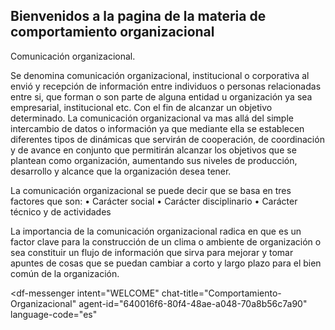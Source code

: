 ## Bienvenidos a la pagina de la materia de comportamiento organizacional

Comunicación organizacional.

Se denomina comunicación organizacional, institucional o corporativa al envió y recepción de información entre individuos o personas relacionadas entre si, que forman o son parte de alguna entidad u organización ya sea empresarial, institucional etc. Con el fin de alcanzar un objetivo determinado.
La comunicación organizacional va mas allá del simple intercambio de datos o información ya que mediante ella se establecen diferentes tipos de dinámicas que servirán de cooperación, de coordinación y de avance en conjunto que permitirán alcanzar los objetivos que se plantean como organización, aumentando sus niveles de producción, desarrollo y alcance que la organización desea tener. 

La comunicación organizacional se puede decir que se basa en tres factores que son: 
•	Carácter social
•	Carácter disciplinario
•	Carácter técnico y de actividades

La importancia de la comunicación organizacional radica en que es un factor clave para la construcción de un clima o ambiente de organización o sea constituir un flujo de información que sirva para mejorar y tomar apuntes de cosas que se puedan cambiar a corto y largo plazo para el bien común de la organización. 



<script src="https://www.gstatic.com/dialogflow-console/fast/messenger/bootstrap.js?v=1"></script>
<df-messenger
  intent="WELCOME"
  chat-title="Comportamiento-Organizacional"
  agent-id="640016f6-80f4-48ae-a048-70a8b56c7a90"
  language-code="es"
></df-messenger>

